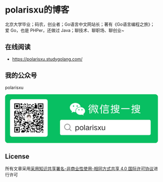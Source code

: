 # polarisxu的博客

北京大学毕业；码农，创业者；Go语言中文网站长；著有《Go语言编程之旅》；爱 Go，也是 PHPer，还做过 Java；聊技术、聊职场、聊创业~

## 在线阅读

- https://polarisxu.studygolang.com/

## 我的公众号

polarisxu

![](static/polarisxu.png)

## License

所有文章采用[采用知识共享署名-非商业性使用-相同方式共享 4.0 国际许可协议](https://creativecommons.org/licenses/by/4.0/)进行许可
